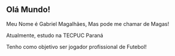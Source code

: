 Olá Mundo!
---

Meu Nome é Gabriel Magalhães, Mas pode me chamar de Magas!

Atualmente, estudo na TECPUC Paraná

Tenho como objetivo ser jogador profissional de Futebol!



